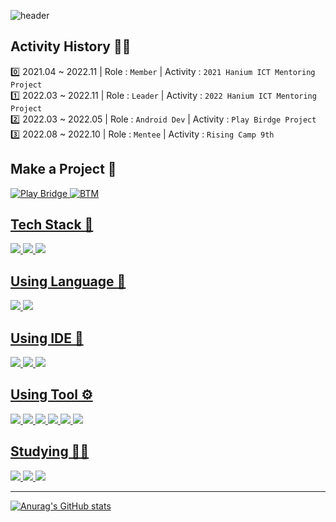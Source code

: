 ![header](https://capsule-render.vercel.app/api?type=waving&color=auto&height=200&section=header&text=Ham's%20Profile&fontSize=30)

## Activity History 🏃‍♂️

0️⃣ 2021.04 ~ 2022.11 | Role : `Member` | Activity : `2021 Hanium ICT Mentoring Project`<br>
1️⃣ 2022.03 ~ 2022.11 | Role : `Leader` | Activity : `2022 Hanium ICT Mentoring Project`<br>
2️⃣ 2022.03 ~ 2022.05 | Role : `Android Dev` | Activity : `Play Birdge Project`<br>
3️⃣ 2022.08 ~ 2022.10 | Role : `Mentee` | Activity : `Rising Camp 9th`<br>

## Make a Project 📌

<p align="left">
    <a href="https://github.com/TeamBridge-Project/PlayBridge-Android#readme"><img src="https://s3.us-west-2.amazonaws.com/secure.notion-static.com/1cbfbd71-d1be-4150-b4b7-b1b7ca5d77fe/playbirdge.png?X-Amz-Algorithm=AWS4-HMAC-SHA256&X-Amz-Content-Sha256=UNSIGNED-PAYLOAD&X-Amz-Credential=AKIAT73L2G45EIPT3X45%2F20221212%2Fus-west-2%2Fs3%2Faws4_request&X-Amz-Date=20221212T112007Z&X-Amz-Expires=86400&X-Amz-Signature=93dabac4e4e2a58eec61b4d6ad3ad032b0d49022c0756a8aca50c72184acb855&X-Amz-SignedHeaders=host&response-content-disposition=filename%3D%22playbirdge.png%22&x-id=GetObject" title="Play Bridge" > <a href="https://github.com/Team-SU-SeowonUniversity/BTM-xml-version"><img src="https://s3.us-west-2.amazonaws.com/secure.notion-static.com/4120d144-217e-403a-9278-ed46be933a12/BTM.png?X-Amz-Algorithm=AWS4-HMAC-SHA256&X-Amz-Content-Sha256=UNSIGNED-PAYLOAD&X-Amz-Credential=AKIAT73L2G45EIPT3X45%2F20221212%2Fus-west-2%2Fs3%2Faws4_request&X-Amz-Date=20221212T113128Z&X-Amz-Expires=86400&X-Amz-Signature=fdb5aa81c5cdf0829a612176afed23419878ed79db11fdddf60f419908c10ece&X-Amz-SignedHeaders=host&response-content-disposition=filename%3D%22BTM.png%22&x-id=GetObject" title="BTM">
</p>

## Tech Stack 📗

<img src="https://img.shields.io/badge/Android-3ddc84?style=flat&logo=Android&logoColor=white"/> <img src="https://img.shields.io/badge/Flask-000000?style=flat&logo=Flask&logoColor=white"/> <img src="https://img.shields.io/badge/SQLite-003b57?style=flat&logo=SQLite&logoColor=white"/>

## Using Language 📢

<img src="https://img.shields.io/badge/Kotlin-7f52ff?style=flat&logo=Kotlin&logoColor=white"/> <img src="https://img.shields.io/badge/Python-3776ab?style=flat&logo=Python&logoColor=white"/>

## Using IDE 🔧

<img src="https://img.shields.io/badge/Android Studio-3ddc84?style=flat&logo=Android Studio&logoColor=white"/> <img src="https://img.shields.io/badge/Pycharm-000000?style=flat&logo=Pycharm&logoColor=white"/> <img src="https://img.shields.io/badge/DB Browser-003b57?style=flat&logo=SQLite&logoColor=white"/>

## Using Tool ⚙

<img src="https://img.shields.io/badge/Notion-000000?style=flat&logo=Notion&logoColor=white"/> <img src="https://img.shields.io/badge/Github-181717?style=flat&logo=Github&logoColor=white"/> <img src="https://img.shields.io/badge/Sourcetree-0052cc?style=flat&logo=Sourcetree&logoColor=white"/> <img src="https://img.shields.io/badge/Git-f05032?style=flat&logo=Git&logoColor=white"/> <img src="https://img.shields.io/badge/Discord-5865f2?style=flat&logo=Discord&logoColor=white"/> <img src="https://img.shields.io/badge/Postman-ff6c37?style=flat&logo=Postman&logoColor=white"/>

## Studying 👨‍💻

<img src="https://img.shields.io/badge/Jetpack Compose-4285f4?style=flat&logo=Jetpack Compose&logoColor=white"/> <img src="https://img.shields.io/badge/Figma-f24e1e?style=flat&logo=Figma&logoColor=white"/> <img src="https://img.shields.io/badge/Amazon AWS-232f3e?style=flat&logo=Amazon AWS&logoColor=white"/> 

***
![Anurag's GitHub stats](https://github-readme-stats.vercel.app/api?username=ham2174&show_icons=true&theme=merko)
  
